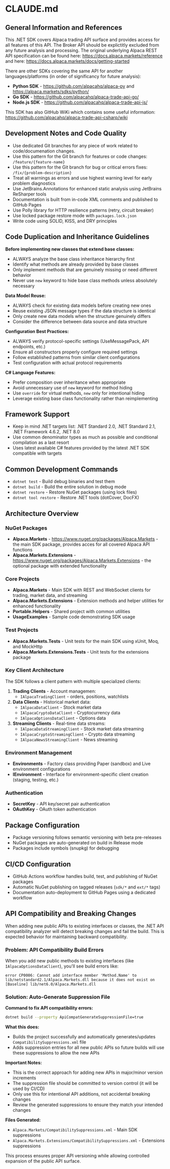 # CLAUDE.md

## General Information and References

This .NET SDK covers Alpaca trading API surface and provides access for all features of this API. The Broker API should be explictitly excluded from any future analysis and processing.
The original underlying Alpaca REST API specification can be found here: https://docs.alpaca.markets/reference and here: https://docs.alpaca.markets/docs/getting-started

There are other SDKs covering the same API for another languages/platforms (in order of significancy for future analysis):
- **Python SDK** - https://github.com/alpacahq/alpaca-py and https://alpaca.markets/sdks/python/
- **Go SDK** - https://github.com/alpacahq/alpaca-trade-api-go/
- **Node.js SDK** - https://github.com/alpacahq/alpaca-trade-api-js/

This SDK has also GitHub WiKi which contains some useful information: https://github.com/alpacahq/alpaca-trade-api-csharp/wiki

## Development Notes and Code Quality

- Use dedicated Git branches for any piece of work related to code/documenation changes.
- Use this pattern for the Git branch for features or code changes: `/feature/{feature-name}`
- Use this pattern for the Git branch for bug or critical errors fixes: `/fix/{problem-description}`
- Treat all warnings as errors and use highest warning level for early problem diagnostics
- Use JetBrains.Annotations for enhanced static analysis using JetBrains ReSharper tools
- Documentation is built from in-code XML comments and published to GitHub Pages
- Use Polly library for HTTP resilience patterns (retry, circuit breaker)
- Use locked package restore mode with `packages.lock.json`
- Write code using SOLID, KISS, and DRY principles

## Code Duplication and Inheritance Guidelines

**Before implementing new classes that extend base classes:**
- ALWAYS analyze the base class inheritance hierarchy first
- Identify what methods are already provided by base classes
- Only implement methods that are genuinely missing or need different behavior
- Never use `new` keyword to hide base class methods unless absolutely necessary

**Data Model Reuse:**
- ALWAYS check for existing data models before creating new ones
- Reuse existing JSON message types if the data structure is identical
- Only create new data models when the structure genuinely differs
- Consider the difference between data source and data structure

**Configuration Best Practices:**
- ALWAYS verify protocol-specific settings (UseMessagePack, API endpoints, etc.)
- Ensure all constructors properly configure required settings
- Follow established patterns from similar client configurations
- Test configuration with actual protocol requirements

**C# Language Features:**
- Prefer composition over inheritance when appropriate
- Avoid unnecessary use of `new` keyword for method hiding
- Use `override` for virtual methods, `new` only for intentional hiding
- Leverage existing base class functionality rather than reimplementing

## Framework Support

- Keep in mind .NET targets list: .NET Standard 2.0, .NET Standard 2.1, .NET Framework 4.6.2, .NET 8.0
- Use common denominator types as much as possible and conditional compilation as a last resort
- Uses latest available C# features provided by the latest .NET SDK compatible with targets

## Common Development Commands

- `dotnet test` - Build debug binaries and test them
- `dotnet build` - Build the entire solution in debug mode
- `dotnet restore` - Restore NuGet packages (using lock files)
- `dotnet tool restore` - Restore .NET tools (dotCover, DocFX)

## Architecture Overview

### NuGet Packages

- **Alpaca.Markets** - https://www.nuget.org/packages/Alpaca.Markets - the main SDK package, provides acces for all covered Alpaca API functions
- **Alpaca.Markets.Extensions** - https://www.nuget.org/packages/Alpaca.Markets.Extensions - the optional package with extended functionality

### Core Projects

- **Alpaca.Markets** - Main SDK with REST and WebSocket clients for trading, market data, and streaming
- **Alpaca.Markets.Extensions** - Extension methods and helper utilities for enhanced functionality
- **Portable.Helpers** - Shared project with common utilities
- **UsageExamples** - Sample code demonstrating SDK usage

### Test Projects

- **Alpaca.Markets.Tests** - Unit tests for the main SDK using xUnit, Moq, and MockHttp
- **Alpaca.Markets.Extensions.Tests** - Unit tests for the extensions package

### Key Client Architecture

The SDK follows a client pattern with multiple specialized clients:

1. **Trading Clients** - Account managemen:
   - `IAlpacaTradingClient` - orders, positions, watchlists
2. **Data Clients** - Historical market data:
   - `IAlpacaDataClient` - Stock market data
   - `IAlpacaCryptoDataClient` - Cryptocurrency data
   - `IAlpacaOptionsDataClient` - Options data
3. **Streaming Clients** - Real-time data streams:
   - `IAlpacaDataStreamingClient` - Stock market data streaming
   - `IAlpacaCryptoStreamingClient` - Crypto data streaming
   - `IAlpacaNewsStreamingClient` - News streaming

### Environment Management

- **Environments** - Factory class providing Paper (sandbox) and Live environment configurations
- **IEnvironment** - Interface for environment-specific client creation (staging, testing, etc.)

### Authentication

- **SecretKey** - API key/secret pair authentication
- **OAuthKey** - OAuth token authentication

## Package Configuration

- Package versioning follows semantic versioning with beta pre-releases
- NuGet packages are auto-generated on build in Release mode
- Packages include symbols (snupkg) for debugging

## CI/CD Configuration

- GitHub Actions workflow handles build, test, and publishing of NuGet packages
- Automatic NuGet publishing on tagged releases (`sdk/*` and `ext/*` tags)
- Documentation auto-deployment to GitHub Pages using a dedicated workflow

## API Compatibility and Breaking Changes

When adding new public APIs to existing interfaces or classes, the .NET API compatibility analyzer will detect breaking changes and fail the build. This is expected behavior for maintaining backward compatibility.

### Problem: API Compatibility Build Errors

When you add new public methods to existing interfaces (like `IAlpacaOptionsDataClient`), you'll see build errors like:
```
error CP0006: Cannot add interface member 'Method.Name' to lib/netstandard2.1/Alpaca.Markets.dll because it does not exist on [Baseline] lib/net6.0/Alpaca.Markets.dll
```

### Solution: Auto-Generate Suppression File

**Command to fix API compatibility errors:**
```bash
dotnet build --property ApiCompatGenerateSuppressionFile=true
```

**What this does:**
- Builds the project successfully and automatically generates/updates `CompatibilitySuppressions.xml` file
- Adds suppression entries for all new public APIs so future builds will use these suppressions to allow the new APIs

**Important Notes:**
- This is the correct approach for adding new APIs in major/minor version increments
- The suppression file should be committed to version control (it will be used by CI/CD)
- Only use this for intentional API additions, not accidental breaking changes
- Review the generated suppressions to ensure they match your intended changes

**Files Generated:**
- `Alpaca.Markets/CompatibilitySuppressions.xml` - Main SDK suppressions
- `Alpaca.Markets.Extensions/CompatibilitySuppressions.xml` - Extensions suppressions

This process ensures proper API versioning while allowing controlled expansion of the public API surface.
